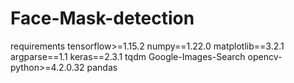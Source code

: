 # Face-Mask-detection
requirements
tensorflow>=1.15.2
numpy==1.22.0
matplotlib==3.2.1
argparse==1.1
keras==2.3.1
tqdm
Google-Images-Search
opencv-python>=4.2.0.32
pandas
